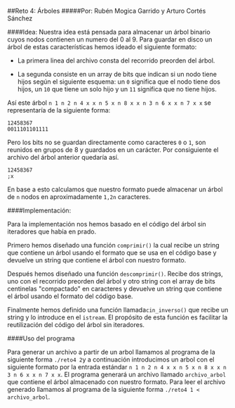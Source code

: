 ##Reto 4: Árboles
#####Por: Rubén Mogica Garrido y Arturo Cortés Sánchez

####Idea:
Nuestra idea está pensada para almacenar un árbol binario cuyos nodos contienen un numero del 0 al 9. Para guardar en disco un árbol de estas características hemos ideado el siguiente formato:

 * La primera linea del archivo consta del recorrido preorden del árbol.
 
 * La segunda consiste en un array de bits que indican si un nodo tiene hijos según el siguiente esquema: un `0` significa que el nodo tiene dos hijos, un `10` que tiene un solo hijo y un `11` significa que no tiene hijos.

Así este árbol `n 1 n 2 n 4 x x n 5 x n 8 x x n 3 n 6 x x n 7 x x` se representaría de la siguiente forma:
```
12458367
0011101101111
```
Pero los bits no se guardan directamente como caracteres `0` o `1`, son reunidos en grupos de 8 y guardados en un carácter. Por consiguiente el archivo del árbol anterior quedaría así.
```
12458367
;x
```
En base a esto calculamos que nuestro formato puede almacenar un árbol de `n` nodos en aproximadamente `1,2n` caracteres.

####Implementación:

Para la implementación nos hemos basado en el código del árbol sin iteradores que había en prado. 

Primero hemos diseñado una función `comprimir()` la cual recibe un string que contiene un árbol usando el formato que se usa en el código base y devuelve un string que contiene el árbol con nuestro formato. 

Después hemos diseñado una función `descomprimir()`. Recibe dos strings, uno con el recorrido preorden del árbol y otro string con el array de bits centinelas "compactado" en caracteres y devuelve un string que contiene el árbol usando el formato del código base.

Finalmente hemos definido una función llamada`cin_inverso()` que recibe un string y lo introduce en el `istream`. El propósito de esta función es facilitar la reutilización del código del árbol sin iteradores.

####Uso del programa

Para generar un archivo a partir de un arbol llamamos al programa de la siguiente forma `./reto4 2`y a continuación introducimos un arbol con el siguiente formato por la entrada estándar `n 1 n 2 n 4 x x n 5 x n 8 x x n 3 n 6 x x n 7 x x`. El programa generará un archivo llamado `archivo_arbol` que contiene el árbol almacenado con nuestro formato.
Para leer el archivo generado llamamos al programa de la siguiente forma `./reto4 1 < archivo_arbol`.